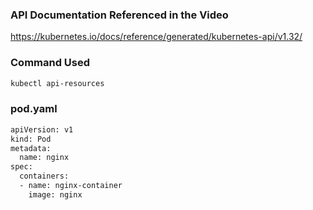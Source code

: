 
### API Documentation Referenced in the Video

https://kubernetes.io/docs/reference/generated/kubernetes-api/v1.32/

### Command Used

```sh
kubectl api-resources
```

### pod.yaml
```sh
apiVersion: v1
kind: Pod
metadata:
  name: nginx
spec:
  containers:
  - name: nginx-container
    image: nginx
```